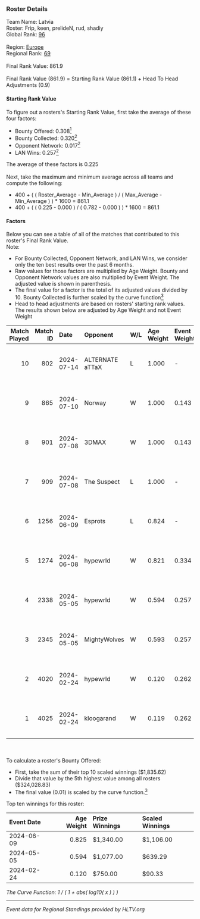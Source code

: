 ### Roster Details<br />
Team Name: Latvia<br />
Roster: Frip, keen, prelideN, rud, shadiy<br />
Global Rank: [96](../standings_global.md)<br />
<br />
Region: [Europe]( ../standings_europe.md)<br />
Regional Rank: [69]( ../standings_europe.md)<br />
<br />
Final Rank Value:  861.9<br />
<br />
Final Rank Value (861.9) = Starting Rank Value (861.1) + Head To Head Adjustments (0.9)<br />

#### Starting Rank Value<br />
To figure out a rosters's Starting Rank Value, first take the average of these four factors:<br />
- Bounty Offered: 0.308[<sup>1</sup>](#table2)
- Bounty Collected: 0.320[<sup>2</sup>](#table1)
- Opponent Network: 0.017[<sup>2</sup>](#table1)
- LAN Wins: 0.257[<sup>2</sup>](#table1)

The average of these factors is 0.225<br />
<br />
Next, take the maximum and minimum average across all teams and compute the following:<br />
- 400 + ( ( Roster_Average - Min_Average ) / ( Max_Average - Min_Average ) ) * 1600 = 861.1
- 400 + ( ( 0.225 - 0.000 ) / ( 0.782 - 0.000 ) ) * 1600 = 861.1


#### Factors<br />
Below you can see a table of all of the matches that contributed to this roster's Final Rank Value.<br />
Note:<br />

- For Bounty Collected, Opponent Network, and LAN Wins, we consider only the ten best results over the past 6 months.
- Raw values for those factors are multiplied by Age Weight. Bounty and Opponent Network values are also multiplied by Event Weight. The adjusted value is shown in parenthesis.
- The final value for a factor is the total of its adjusted values divided by 10. Bounty Collected is further scaled by the curve function[<sup>3</sup>](#curveFunction)
- Head to head adjustments are based on rosters' starting rank values. The results shown below are adjusted by Age Weight and not Event Weight
<span id="table1"></span><br />


| Match Played | Match ID | Date       | Opponent        | W/L | Age Weight | Event Weight | Bounty Collected | Opponent Network | LAN Wins  | H2H Adj. | Roster                               |
| -: | -: | :- | :- | :- | :- | :- | :- | :- | :- | -: | :- |
|           10 |      802 | 2024-07-14 | ALTERNATE aTTaX | L   | 1.000      | -            | -                | -                | -         |   -15.25 | Frip, keen, prelideN, rud, shadiy    |
|            9 |      865 | 2024-07-10 | Norway          | W   | 1.000      | 0.143        | 0.006 (0.001)    | 0.107 (0.015)    | 0 (0.000) |     7.90 | Frip, keen, prelideN, rud, shadiy    |
|            8 |      901 | 2024-07-08 | 3DMAX           | W   | 1.000      | 0.143        | 0.506 (0.072)    | 1.000 (0.143)    | 0 (0.000) |    30.02 | Frip, keen, prelideN, rud, shadiy    |
|            7 |      909 | 2024-07-08 | The Suspect     | L   | 1.000      | -            | -                | -                | -         |   -16.79 | Frip, keen, prelideN, rud, shadiy    |
|            6 |     1256 | 2024-06-09 | Esprots         | L   | 0.824      | -            | -                | -                | -         |   -18.18 | Frip, keen, prelideN, raw, shadiy    |
|            5 |     1274 | 2024-06-08 | hypewrld        | W   | 0.821      | 0.334        | 0.002 (0.001)    | 0.028 (0.008)    | 1 (0.821) |     5.98 | Frip, keen, prelideN, raw, shadiy    |
|            4 |     2338 | 2024-05-05 | hypewrld        | W   | 0.594      | 0.257        | 0.002 (0.000)    | 0.028 (0.004)    | 1 (0.594) |     4.54 | flairr, Frip, Mairel, rud, shadiy    |
|            3 |     2345 | 2024-05-05 | MightyWolves    | W   | 0.593      | 0.257        | 0.000 (0.000)    | 0.000 (0.000)    | 1 (0.593) |     1.30 | flairr, Frip, Mairel, rud, shadiy    |
|            2 |     4020 | 2024-02-24 | hypewrld        | W   | 0.120      | 0.262        | 0.002 (0.000)    | 0.028 (0.001)    | 1 (0.120) |     0.93 | EIZA, keen, prelideN, shadiy, shield |
|            1 |     4025 | 2024-02-24 | kloogarand      | W   | 0.119      | 0.262        | 0.000 (0.000)    | 0.000 (0.000)    | 1 (0.119) |     0.43 | EIZA, keen, prelideN, shadiy, shield |

<br />
<span id="table2"></span><br />
To calculate a roster's Bounty Offered:<br />

- First, take the sum of their top 10 scaled winnings ($1,835.62)
- Divide that value by the 5th highest value among all rosters ($324,028.83)
- The final value (0.01) is scaled by the curve function.[<sup>3</sup>](#curveFunction)

Top ten winnings for this roster:<br />

| Event Date | Age Weight | Prize Winnings | Scaled Winnings |
| :- | -: | :- | :- |
| 2024-06-09 |      0.825 | $1,340.00      | $1,106.00       |
| 2024-05-05 |      0.594 | $1,077.00      | $639.29         |
| 2024-02-24 |      0.120 | $750.00        | $90.33          |


<span id="curveFunction"></span>_The Curve Function: 1 / ( 1 + abs( log10( x ) ) )_<br />

---
_Event data for Regional Standings provided by HLTV.org_<br />
